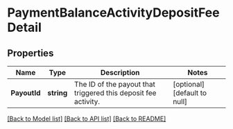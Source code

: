 # PaymentBalanceActivityDepositFeeDetail

## Properties

 Name         | Type       | Description                                                    | Notes                        
--------------|------------|----------------------------------------------------------------|------------------------------
 **PayoutId** | **string** | The ID of the payout that triggered this deposit fee activity. | [optional] [default to null] 

[[Back to Model list]](../README.md#documentation-for-models) [[Back to API list]](../README.md#documentation-for-api-endpoints) [[Back to README]](../README.md)

